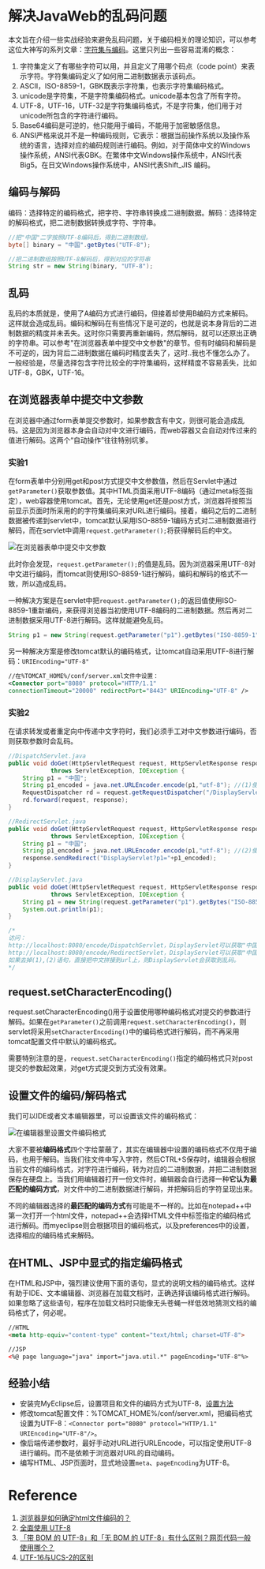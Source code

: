 # 解决JavaWeb的乱码问题
本文旨在介绍一些实战经验来避免乱码问题，关于编码相关的理论知识，可以参考这位大神写的系列文章：[字符集与编码](https://my.oschina.net/goldenshaw/blog?catalog=536953)。这里只列出一些容易混淆的概念：

1. 字符集定义了有哪些字符可以用，并且定义了用哪个码点（code point）来表示字符。字符集编码定义了如何用二进制数据表示该码点。
2. ASCII，ISO-8859-1，GBK既表示字符集，也表示字符集编码格式。
3. unicode是字符集，不是字符集编码格式。unicode基本包含了所有字符。
4. UTF-8，UTF-16，UTF-32是字符集编码格式，不是字符集，他们用于对unicode所包含的字符进行编码。
5. Base64编码是可逆的，他只能用于编码，不能用于加密敏感信息。
6. ANSI严格来说并不是一种编码规则，它表示：根据当前操作系统以及操作系统的语言，选择对应的编码规则进行编码。例如，对于简体中文的Windows操作系统，ANSI代表GBK。在繁体中文Windows操作系统中，ANSI代表Big5。在日文Windows操作系统中，ANSI代表Shift_JIS 编码。

## 编码与解码
编码：选择特定的编码格式，把字符、字符串转换成二进制数据。解码：选择特定的解码格式，把二进制数据转换成字符、字符串。

```java
//把"中国"二字按照UTF-8编码后，得到二进制数组。
byte[] binary = "中国".getBytes("UTF-8");

//把二进制数组按照UTF-8解码后，得到对应的字符串
String str = new String(binary, "UTF-8");
```
## 乱码
乱码的本质就是，使用了A编码方式进行编码，但接着却使用B编码方式来解码。这样就会造成乱码。编码和解码在有些情况下是可逆的，也就是说本身背后的二进制数据的精度并未丢失。这时你只需要再重新编码，然后解码，就可以还原出正确的字符串。可以参考"在浏览器表单中提交中文参数"的章节。但有时编码和解码是不可逆的，因为背后二进制数据在编码时精度丢失了，这时..我也不懂怎么办了。一般经验是，尽量选择包含字符比较全的字符集编码，这样精度不容易丢失，比如UTF-8，GBK，UTF-16。

## 在浏览器表单中提交中文参数
在浏览器中通过form表单提交参数时，如果参数含有中文，则很可能会造成乱码。这是因为浏览器本身会自动对中文进行编码，而web容器又会自动对传过来的值进行解码。这两个“自动操作”往往特别坑爹。

### 实验1
在form表单中分别用get和post方式提交中文参数值，然后在Servlet中通过`getParameter()`获取参数值。其中HTML页面采用UTF-8编码（通过meta标签指定），web容器使用tomcat。首先，无论使用get还是post方式，浏览器将按照当前显示页面时所采用的的字符集编码来对URL进行编码。接着，编码之后的二进制数据被传递到servlet中，tomcat默认采用ISO-8859-1编码方式对二进制数据进行解码，而在servlet中调用`request.getParameter();`将获得解码后的中文。

![在浏览器表单中提交中文参数](http://ww1.sinaimg.cn/mw690/0065Y1avgw1faymyq2klkj30ut04ajt9.jpg)

此时你会发现，`request.getParameter();`的值是乱码。因为浏览器采用UTF-8对中文进行编码，而tomcat则使用ISO-8859-1进行解码，编码和解码的格式不一致，所以造成乱码。

一种解决方案是在servlet中把`request.getParameter();`的返回值使用ISO-8859-1重新编码，来获得浏览器当初使用UTF-8编码的二进制数据。然后再对二进制数据采用UTF-8进行解码。这样就能避免乱码。

```java
String p1 = new String(request.getParameter("p1").getBytes("ISO-8859-1"),"UTF-8");
```

另一种解决方案是修改tomcat默认的编码格式，让tomcat自动采用UTF-8进行解码：`URIEncoding="UTF-8"`

```xml
//在%TOMCAT_HOME%/conf/server.xml文件中设置：
<Connector port="8080" protocol="HTTP/1.1" 
connectionTimeout="20000" redirectPort="8443" URIEncoding="UTF-8" />
```

### 实验2
在请求转发或者重定向中传递中文字符时，我们必须手工对中文参数进行编码，否则获取参数时会乱码。

```java
//DispatchServlet.java
public void doGet(HttpServletRequest request, HttpServletResponse response)
			throws ServletException, IOException {
	String p1 = "中国";
	String p1_encoded = java.net.URLEncoder.encode(p1,"utf-8"); //(1)使用UTF-8对中文编码
	RequestDispatcher rd = request.getRequestDispatcher("/DisplayServlet?p1="+p1_encoded);
	rd.forward(request, response);
}

//RedirectServlet.java
public void doGet(HttpServletRequest request, HttpServletResponse response)
			throws ServletException, IOException {
	String p1 = "中国";
	String p1_encoded = java.net.URLEncoder.encode(p1,"utf-8"); //(2)使用UTF-8对中文编码
	response.sendRedirect("DisplayServlet?p1="+p1_encoded);
}

//DisplayServlet.java
public void doGet(HttpServletRequest request, HttpServletResponse response)
			throws ServletException, IOException {
	String p1 = new String(request.getParameter("p1").getBytes("ISO-8859-1"), "UTF-8");
	System.out.println(p1);
}

/*
访问：
http://localhost:8080/encode/DispatchServlet，DisplayServlet可以获取"中国"二字。
http://localhost:8080/encode/RedirectServlet，DisplayServlet可以获取"中国"二字。
如果去掉(1),(2)语句，直接把中文拼接到url上，则DisplayServlet会获取到乱码。
*/
```

## request.setCharacterEncoding()
request.setCharacterEncoding()用于设置使用哪种编码格式对提交的参数进行解码。如果在`getParameter()`之前调用`request.setCharacterEncoding()`，则servlet将采用`setCharacterEncoding()`中的编码格式进行解码，而不再采用tomcat配置文件中默认的编码格式。

需要特别注意的是，`request.setCharacterEncoding()`指定的编码格式只对post提交的参数起效果，对get方式提交到方式没有效果。

## 设置文件的编码/解码格式
我们可以IDE或者文本编辑器里，可以设置该文件的编码格式：

![在编辑器里设置文件编码格式](http://ww4.sinaimg.cn/mw690/0065Y1avgw1fazoz42cn4j30da0gfgoa.jpg)

大家不要被**编码格式**四个字给蒙蔽了，其实在编辑器中设置的编码格式不仅用于编码，也用于解码。当我们往文件中写入字符，然后CTRL+S保存时，编辑器会根据当前文件的编码格式，对字符进行编码，转为对应的二进制数据，并把二进制数据保存在硬盘上。当我们用编辑器打开一份文件时，编辑器会自行选择一种**它认为最匹配的编码方式**，对文件中的二进制数据进行解码，并把解码后的字符呈现出来。

不同的编辑器选择的**最匹配的编码方式**有可能是不一样的。比如在notepad++中第一次打开一个html文件，notepad++会选择HTML文件中<meta>标签指定的编码格式进行解码。而myeclipse则会根据项目的编码格式，以及preferences中的设置，选择相应的编码格式来解码。

## 在HTML、JSP中显式的指定编码格式
在HTML和JSP中，强烈建议使用下面的语句，显式的说明文档的编码格式。这样有助于IDE、文本编辑器、浏览器在加载文档时，正确选择该编码格式进行解码。如果忽略了这些语句，程序在加载文档时只能像无头苍蝇一样低效地猜测文档的编码格式了，何必呢。

```html
//HTML
<meta http-equiv="content-type" content="text/html; charset=UTF-8">

//JSP
<%@ page language="java" import="java.util.*" pageEncoding="UTF-8"%>
```

## 经验小结
* 安装完MyEclipse后，设置项目和文件的编码方式为UTF-8，[设置方法]()
* 修改tomcat配置文件：%TOMCAT_HOME%/conf/server.xml，把编码格式设置为UTF-8：`<Connector port="8080" protocol="HTTP/1.1" URIEncoding="UTF-8"/>`。
* 像后端传递参数时，最好手动对URL进行URLEncode，可以指定使用UTF-8进行编码。而不是依赖于浏览器对URL的自动编码。
* 编写HTML、JSP页面时，显式地设置`meta`、`pageEncoding`为UTF-8。



# Reference
1. [浏览器是如何确定html文件编码的？](http://blog.csdn.net/cjdx123456/article/details/31807775)
2. [全面使用 UTF-8](http://disksing.com/utf8everywhere)
3. [「带 BOM 的 UTF-8」和「无 BOM 的 UTF-8」有什么区别？网页代码一般使用哪个？](https://www.zhihu.com/question/20167122)
4. [UTF-16与UCS-2的区别](http://demon.tw/programming/utf-16-ucs-2.html)

